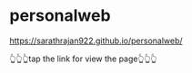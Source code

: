 # personalweb

https://sarathrajan922.github.io/personalweb/
      
👆👆👆tap the link for view the page👆👆👆  
    
